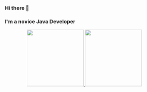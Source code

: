 ### Hi there 👋
### I'm a novice Java Developer

<div align="center">
  <a href="https://github.com/willianprates">
  <img height="180em" src="https://github-readme-stats.vercel.app/api?username=willianprates&show_icons=true&theme=github_dark&include_all_commits=true&count_private=true"/>
  <img height="180em" src="https://github-readme-stats.vercel.app/api/top-langs/?username=willianprates&layout=compact&langs_count=7&theme=github_dark"/>
</div>
